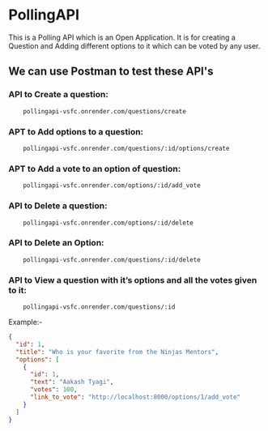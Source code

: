 # PollingAPI

This is a Polling API which is an Open Application. 
It is for creating a Question and Adding different options to it which can be voted by any user.

## We can use Postman to test these API's

### API to Create a question: 
        pollingapi-vsfc.onrender.com/questions/create

### APT to Add options to a question: 
        pollingapi-vsfc.onrender.com/questions/:id/options/create

### APT to Add a vote to an option of question: 
        pollingapi-vsfc.onrender.com/options/:id/add_vote

### API to Delete a question: 
        pollingapi-vsfc.onrender.com/options/:id/delete

### API to Delete an Option: 
        pollingapi-vsfc.onrender.com/questions/:id/delete

### API to View a question with it’s options and all the votes given to it: 
        pollingapi-vsfc.onrender.com/questions/:id
        
        
Example:-
```json
{
  "id": 1,
  "title": "Who is your favorite from the Ninjas Mentors",
  "options": [
    {
      "id": 1,
      "text": "Aakash Tyagi",
      "votes": 100,
      "link_to_vote": "http://localhost:8000/options/1/add_vote"
    }
  ]
}
